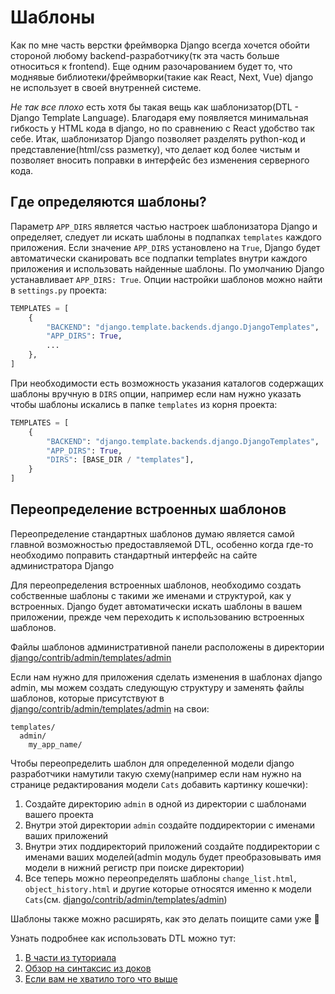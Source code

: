# Шаблоны

Как по мне часть верстки фреймворка Django всегда хочется обойти стороной любому backend-разработчику(тк эта часть больше относиться к frontend). Еще одним разочарованием будет то, что моднявые библиотеки/фреймворки(такие как React, Next, Vue) django не использует в своей внутренней системе.

_Не так все плохо_ есть хотя бы такая вещь как шаблонизатор(DTL - Django Template Language). Благодаря ему появляется минимальная гибкость у HTML кода в django, но по сравнению с React удобство так себе. Итак, шаблонизатор Django позволяет разделять python-код и представление(html/css разметку), что делает код более чистым и позволяет вносить поправки в интерфейс без изменения серверного кода.

## Где определяются шаблоны?

Параметр `APP_DIRS` является частью настроек шаблонизатора Django и определяет, следует ли искать шаблоны в подпапках `templates` каждого приложения. Если значение `APP_DIRS` установлено на `True`, Django будет автоматически сканировать все подпапки templates внутри каждого приложения и использовать найденные шаблоны. По умолчанию Django устанавливает `APP_DIRS: True`. Опции настройки шаблонов можно найти в `settings.py` проекта:

```py
TEMPLATES = [
    {
        "BACKEND": "django.template.backends.django.DjangoTemplates",
        "APP_DIRS": True,
        ...
    },
]
```

При необходимости есть возможность указания каталогов содержащих шаблоны вручную в `DIRS` опции, например если нам нужно указать чтобы шаблоны искались в папке `templates` из корня проекта:

```py
TEMPLATES = [
    {
        "BACKEND": "django.template.backends.django.DjangoTemplates",
        "APP_DIRS": True,
        "DIRS": [BASE_DIR / "templates"],
    }
]
```

## Переопределение встроенных шаблонов

Переопределение стандартных шаблонов думаю является самой главной возможностью предоставляемой DTL, особенно когда где-то необходимо поправить стандартный интерфейс на сайте администратора Django

Для переопределения встроенных шаблонов, необходимо создать собственные шаблоны с такими же именами и структурой, как у встроенных. Django будет автоматически искать шаблоны в вашем приложении, прежде чем переходить к использованию встроенных шаблонов.

Файлы шаблонов административной панели расположены в директории [django/contrib/admin/templates/admin](https://github.com/django/django/blob/main/django/contrib/admin/templates/admin)

Если нам нужно для приложения сделать изменения в шаблонах django admin, мы можем создать следующую структуру и заменять файлы шаблонов, которые присутствуют в [django/contrib/admin/templates/admin](https://github.com/django/django/blob/main/django/contrib/admin/templates/admin) на свои:

```
templates/
  admin/
    my_app_name/
```

Чтобы переопределить шаблон для определенной модели django разработчики намутили такую схему(например если нам нужно на странице редактирования модели `Cats` добавить картинку кошечки):

1. Создайте директорию `admin` в одной из директории с шаблонами вашего проекта
2. Внутри этой директории `admin` создайте поддиректории с именами ваших приложений
3. Внутри этих поддиректорий приложений создайте поддиректории с именами ваших моделей(admin модуль будет преобразовывать имя модели в нижний регистр при поиске директории)
4. Все теперь можно переопределять шаблоны `change_list.html`, `object_history.html` и другие которые относятся именно к модели `Cats`(см. [django/contrib/admin/templates/admin](https://github.com/django/django/blob/main/django/contrib/admin/templates/admin))

Шаблоны также можно расширять, как это делать поищите сами уже 🔎

Узнать подробнее как использовать DTL можно тут:

1. [В части из туториала](https://docs.djangoproject.com/en/4.2/intro/tutorial03/)
2. [Обзор на синтаксис из доков](https://docs.djangoproject.com/en/4.2/intro/tutorial03/)
3. [Если вам не хватило того что выше](https://docs.djangoproject.com/en/4.2/#the-template-layer)

